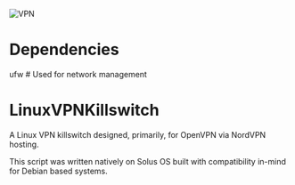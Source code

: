 ![VPN](http://ais.its.psu.edu/files/2015/06/vpn-logo.png)

# Dependencies
ufw # Used for network management

# LinuxVPNKillswitch
A Linux VPN killswitch designed, primarily, for OpenVPN via NordVPN hosting.

This script was written natively on Solus OS built with compatibility in-mind for Debian based systems.


